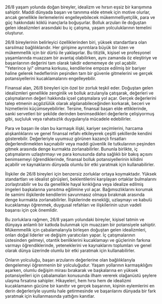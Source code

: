 26/8 yaşam yolunda doğan bireyler, idealizm ve hırsın eşsiz bir karışımına sahiptir. Maddi dünyada başarı ve tanınma elde etmek için motive olurlar, ancak genellikle ilerlemelerini engelleyebilecek mükemmelliyetçilik, para ve güç hakkındaki köklü inançlarla boğuşurlar. Bolluk arzuları ile doğuştan gelen idealizmleri arasındaki bu iç çatışma, yaşam yolculuklarının temelini oluşturur.

26/8 bireylerinin belirleyici özelliklerinden biri, yüksek standartlara olan sarsılmaz bağlılıklarıdır. Her girişime ayrıntılara büyük bir özen ve mükemmellik için bir dürtü ile yaklaşırlar. Bu titizlik, kişisel ve profesyonel yaşamlarında muazzam bir avantaj olabilirken, aynı zamanda öz eleştiriye ve başarılarının değerini tam olarak takdir edememeye de yol açabilir. "Yeterince iyi" olmama korkusu, kendilerine empoze edilmiş bir bariyer haline gelerek hedeflerinin peşinden tam bir güvenle gitmelerini ve gerçek potansiyellerini kucaklamalarını engelleyebilir.

Finansal alan, 26/8 bireyleri için özel bir zorluk teşkil eder. Doğuştan gelen idealizmleri genellikle zenginlik ve bolluk arzularıyla çatışarak, değerleri ve çalışmalarının değeri hakkında içsel çatışmalara yol açar. Gerçek değerlerini talep etmenin açgözlülük olarak algılanabileceğinden korkarak, beceri ve hizmetlerini küçümseyebilirler. Tersine, finansal başarı elde ettiklerinde, sanki servetleri bir şekilde derinden benimsedikleri değerlerle çelişiyormuş gibi, suçluluk veya rahatsızlık duygularıyla mücadele edebilirler.

Para ve başarı ile olan bu karmaşık ilişki, kariyer seçimlerini, harcama alışkanlıklarını ve genel finansal refahı etkileyerek çeşitli şekillerde kendini gösterebilir. Değerleriyle uyumsuz görünen kazançlı fırsatları değerlendirmekten kaçınabilir veya maddi güvenlik ile tutkularının peşinden gitmek arasında denge kurmakta zorlanabilirler. Bununla birlikte, iç çatışmalarını uzlaştırmayı ve para konusunda daha sağlıklı bir bakış açısını benimsemeyi öğrendiklerinde, finansal bolluk potansiyellerinin kilidini açabilir ve kaynaklarını dünyada olumlu bir etki yaratmak için kullanabilirler.

İlişkiler de 26/8 bireyleri için benzersiz zorluklar ortaya koymaktadır. Yüksek standartları ve idealist görüşleri, beklentilerini karşılayan ortaklar bulmalarını zorlaştırabilir ve bu da genellikle hayal kırıklığına veya idealize edilmiş imgeleri başkalarına yansıtma eğilimine yol açar. Bağımsızlıklarını korumak ile samimi ilişkilerde kendilerini savunmasız olmaya bırakmak arasında denge kurmakta zorlanabilirler. İlişkilerinde esnekliği, uzlaşmayı ve kabulü kucaklamayı öğrenmek, duygusal refahları ve ilişkilerinin uzun vadeli başarısı için çok önemlidir.

Bu zorluklara rağmen, 26/8 yaşam yolundaki bireyler, kişisel tatmin ve dünyaya anlamlı bir katkıda bulunmak için muazzam bir potansiyele sahiptir. Mükemmellik için çabalamalarıyla birleşen doğuştan gelen idealizmleri, onları doğal liderler ve değişim yaratıcıları yapar. İç çatışmalarının üstesinden gelmeyi, otantik benliklerini kucaklamayı ve güçlerinin farkına varmayı öğrendiklerinde, yeteneklerini ve kaynaklarını toplumları ve genel olarak dünya üzerinde olumlu bir etki yaratmak için kullanabilirler.

Onların yolculuğu, başarı arzularını değerlerine olan bağlılıklarıyla dengelemeyi öğrenmenin bir yolculuğudur. Yaşam yollarının karmaşıklığını aşarken, olumlu değişim mirası bırakarak ve başkalarına en yüksek potansiyelleri için çabalamaları konusunda ilham vererek olağanüstü şeylere ulaşma fırsatına sahipler. Hikayeleri, hem hırsı hem de idealizmi kucaklamanın gücüne bir kanıttır ve gerçek başarının, kişinin eylemlerini en derin değerleriyle uyumlu hale getirmesinde ve başarılarını dünyada bir fark yaratmak için kullanmasında yattığını kanıtlar.
